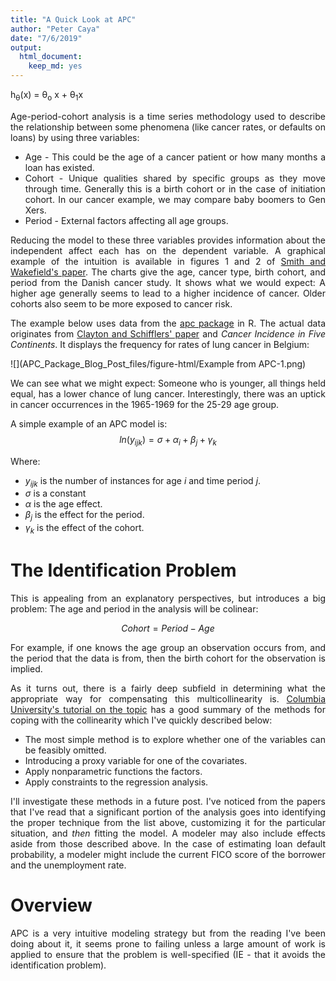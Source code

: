 ```yaml
---
title: "A Quick Look at APC"
author: "Peter Caya"
date: "7/6/2019"
output: 
  html_document:
    keep_md: yes
---
```

  
  

  
<style>
  body {
  text-align: justify}
</style>

h<sub>&theta;</sub>(x) = &theta;<sub>o</sub> x + &theta;<sub>1</sub>x



Age-period-cohort analysis is a time series methodology used to describe the relationship between some phenomena (like cancer rates, or defaults on loans) by using three variables:

* Age - This could be the age of a cancer patient or how many months a loan has existed.
* Cohort - Unique qualities shared by specific groups as they move through time. Generally this is a birth cohort or in the case of  initiation cohort. In our cancer example, we may compare baby boomers to Gen Xers.
* Period - External factors affecting all age groups. 

Reducing the model to these three variables provides information about the independent affect each has on the dependent variable. A graphical example of the intuition is available in figures 1 and 2 of [Smith and Wakefield's paper](http://faculty.washington.edu/jonno/papers/smith-wakefield-16.pdf). The charts give the age, cancer type, birth cohort, and period from the Danish cancer study. It shows what we would expect: A higher age generally seems to lead to a higher incidence of cancer. Older cohorts also seem to be more exposed to cancer risk.  

The example below uses data from the [apc package](https://cran.r-project.org/web/packages/apc/index.html) in R. The actual data originates from [Clayton and Schifflers' paper](https://www.ncbi.nlm.nih.gov/pubmed/3629047) and *Cancer Incidence in Five Continents*. It displays the  frequency for rates of lung cancer in Belgium: 

![](APC_Package_Blog_Post_files/figure-html/Example from APC-1.png)<!-- -->

We can see what we might expect: Someone who is younger, all things held equal, has a lower chance of lung cancer. Interestingly, there was an uptick in cancer occurrences in the 1965-1969 for the 25-29 age group.

A simple example of an APC model is:
$$ln(y_{ijk}) = \sigma+\alpha_i+\beta_j+\gamma_k $$

Where:

* $y_{ijk}$ is the number of instances for age $i$ and time period $j$.
* $\sigma$ is a constant
* $\alpha$ is the age effect.
* $\beta_j$ is the effect for the period.
* $\gamma_k$ is the effect of the cohort.

# The Identification Problem
 
This is appealing from an explanatory perspectives, but introduces a big problem: The age and period in the analysis will be colinear:

$$ Cohort = Period - Age$$

For example, if one knows the age group an observation occurs from, and the period that the data is from, then the birth cohort for the observation is implied.

As it turns out, there is a fairly deep subfield in determining what the appropriate way for compensating this multicollinearity is. [Columbia University's tutorial on the topic](https://www.mailman.columbia.edu/research/population-health-methods/age-period-cohort-analysis) has a good summary of the methods for coping with the collinearity which I've quickly described below:

* The most simple method is to explore whether one of the variables can be feasibly omitted.
* Introducing a proxy variable for one of the covariates.
* Apply nonparametric functions the factors.
* Apply constraints to the regression analysis.

I'll investigate these methods in a future post. I've noticed from the papers that I've read that a significant portion of the analysis goes into identifying the proper technique from the list above, customizing it for the particular situation, and *then* fitting the model. A modeler may also include effects aside from those described above. In the case of estimating loan default probability, a modeler might include the current FICO score of the borrower and the unemployment rate.

# Overview

APC is a very intuitive modeling strategy but from the reading I've been doing about it, it seems prone to failing unless a large amount of work is applied to ensure that the problem is well-specified (IE - that it avoids the identification problem).


